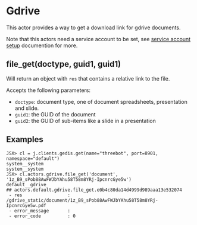 # Gdrive
This actor provides a way to get a download link for gdrive documents.

Note that this actors need a service account to be set, see [service account setup](https://github.com/threefoldtech/jumpscaleX_threebot/blob/development/docs/wikis/tech/README.md#setting-up-gdrive-and-service-account) documention for more.


## file_get(doctype, guid1, guid1)

Will return an object with `res` that contains a relative link to the file.

Accepts the following parameters:

- `doctype`: document type, one of document spreadsheets, presentation and slide.
- `guid1`: the GUID of the document
- `guid2`: the GUID of sub-items like a slide in a presentation


## Examples

```
JSX> cl = j.clients.gedis.get(name="threebot", port=8901, namespace="default")
system__system
system__system
JSX> cl.actors.gdrive.file_get('document', '1z_B9_sPob88AwFWJbYAhu58T58m8YRj-IpcnrcGye5w')
default__gdrive
## actors.default.gdrive.file_get.e0b4c80da14d4999d989aaa13e532074
 - res                 : /gdrive_static/document/1z_B9_sPob88AwFWJbYAhu58T58m8YRj-IpcnrcGye5w.pdf
 - error_message       :
 - error_code          : 0
```
